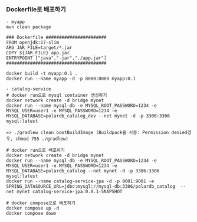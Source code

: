 ### Dockerfile로 배포하기

    - myapp
    mvn clean package
    
    ### Dockerfile #######################
    FROM openjdk:17-slim
    ARG JAR_FILE=target/*.jar
    COPY ${JAR_FILE} app.jar
    ENTRYPOINT ["java","-jar","./app.jar"]
    ######################################
    
    docker build -t myapp:0.1 .
    docker run --name myapp -d -p 8080:8080 myapp:0.1

    - catalog-service
    # docker run으로 mysql container 생성하기
    docker network create -d bridge mynet
    docker run --name mysql-db -e MYSQL_ROOT_PASSWORD=1234 -e MYSQL_USER=user1 -e MYSQL_PASSWORD=1234 -e MYSQL_DATABASE=polardb_catalog_dev --net mynet -d -p 3306:3306 mysql:latest
    
    => ./gradlew clean bootBuildImage (Buildpack을 사용: Permission denied경우, chmod 755 ./gradlew)
    
    # docker run으로 배포하기
    docker network create -d bridge mynet
    docker run --name mysql-db -e MYSQL_ROOT_PASSWORD=1234 -e MYSQL_USER=user1 -e MYSQL_PASSWORD=1234 -e MYSQL_DATABASE=polardb_catalog --net mynet -d -p 3306:3306 mysql:latest
    docker run --name catalog-service-jpa -d -p 9001:9001 -e SPRING_DATASOURCE_URL=jdbc:mysql://mysql-db:3306/polardb_catalog  --net mynet catalog-service-jpa:0.0.1-SNAPSHOT
    
    # docker compose으로 배포하기
    docker compose up -d
    docker compose down
